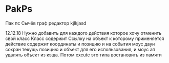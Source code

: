 # PakPs
Пак пс Сычёв граф редактор
kjlkjasd


12.12.18 
Нужно добавить для каждого действия которое хочу отменить свой класс
Класс содержит Ссылку на объект к которому применяется действие содержит координаты и позицию 
и на события моус даун сохран текущь позицию и объект для его использования, и моус ап удалять объект из кэша.
Потом excute это типа востановить из памяти
